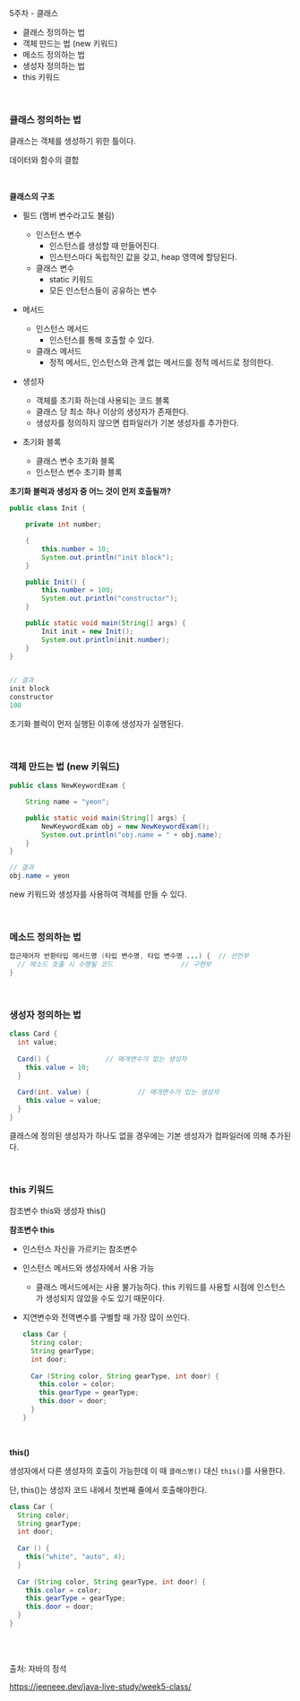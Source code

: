 5주차 - 클래스

- 클래스 정의하는 법
- 객체 만드는 법 (new 키워드)
- 메소드 정의하는 법
- 생성자 정의하는 법
- this 키워드

</br>


### 클래스 정의하는 법

클래스는 객체를 생성하기 위한 틀이다.

데이터와 함수의 결합


</br>

**클래스의 구조**

- 필드 (멤버 변수라고도 불림)
  - 인스턴스 변수
    - 인스턴스를 생성할 때 만들어진다.
    - 인스턴스마다 독립적인 값을 갖고, heap 영역에 할당된다.
  - 클래스 변수
    - static 키워드
    - 모든 인스턴스들이 공유하는 변수

- 메서드
  - 인스턴스 메서드
    - 인스턴스를 통해 호출할 수 있다.
  - 클래스 메서드
    - 정적 메서드, 인스턴스와 관계 없는 메서드를 정적 메서드로 정의한다.
- 생성자
  - 객체를 초기화 하는데 사용되는 코드 블록
  - 클래스 당 최소 하나 이상의 생성자가 존재한다.
  - 생성자를 정의하지 않으면 컴파일러가 기본 생성자를 추가한다.
- 초기화 블록
  - 클래스 변수 초기화 블록
  - 인스턴스 변수 초기화 블록



**초기화 블럭과 생성자 중 어느 것이 먼저 호출될까?**

```java
public class Init {

    private int number;

    {
        this.number = 10;
        System.out.println("init block");
    }

    public Init() {
        this.number = 100;
        System.out.println("constructor");
    }

    public static void main(String[] args) {
        Init init = new Init();
        System.out.println(init.number);
    }
}


// 결과
init block
constructor
100
```

초기화 블럭이 먼저 실행된 이후에 생성자가 실행된다.


</br>

### 객체 만드는 법 (new 키워드)

```java
public class NewKeywordExam {

    String name = "yeon";

    public static void main(String[] args) {
        NewKeywordExam obj = new NewKeywordExam();
        System.out.println("obj.name = " + obj.name);
    }
}

// 결과
obj.name = yeon
```

new 키워드와 생성자를 사용하여 객체를 만들 수 있다.

</br>


### 메소드 정의하는 법

```java
접근제어자 반환타입 메서드명 (타입 변수명, 타입 변수명 ...) {	// 선언부	
  // 메소드 호출 시 수행될 코드 				 // 구현부 
}
```

</br>


### 생성자 정의하는 법

```java
class Card {
  int value;
  
  Card() {				// 매개변수가 없는 생성자
    this.value = 10;
  }
  
  Card(int. value) {			// 매개변수가 있는 생성자
    this.value = value;
  }
}
```

클래스에 정의된 생성자가 하나도 없을 경우에는 기본 생성자가 컴파일러에 의해 추가된다. 

</br>


### this 키워드

참조변수 this와 생성자 this() 
</br>

**참조변수 this**

- 인스턴스 자신을 가르키는 참조변수

- 인스턴스 메서드와 생성자에서 사용 가능

  - 클래스 메서드에서는 사용 불가능하다. this 키워드를 사용할 시점에 인스턴스가 생성되지 않았을 수도 있기 때문이다.

- 지연변수와 전역변수를 구별할 때 가장 많이 쓰인다.

  ```java
  class Car {
    String color;
    String gearType;
    int door;
    
    Car (String color, String gearType, int door) {
      this.color = color;
      this.gearType = gearType;
      this.door = door;
    }
  }
  ```

</br>


**this()**

생성자에서 다른 생성자의 호출이 가능한데 이 때 `클래스명()` 대신 `this()`를 사용한다. 

단, this()는 생성자 코드 내에서 첫번째 줄에서 호출해야한다. 

```java
class Car {
  String color;
  String gearType;
  int door;
  
  Car () {
    this("white", "auto", 4);
  }
  
  Car (String color, String gearType, int door) {
    this.color = color;
    this.gearType = gearType;
    this.door = door;
  }
}
```

</br>
</br>


출처: 자바의 정석

https://jeeneee.dev/java-live-study/week5-class/
